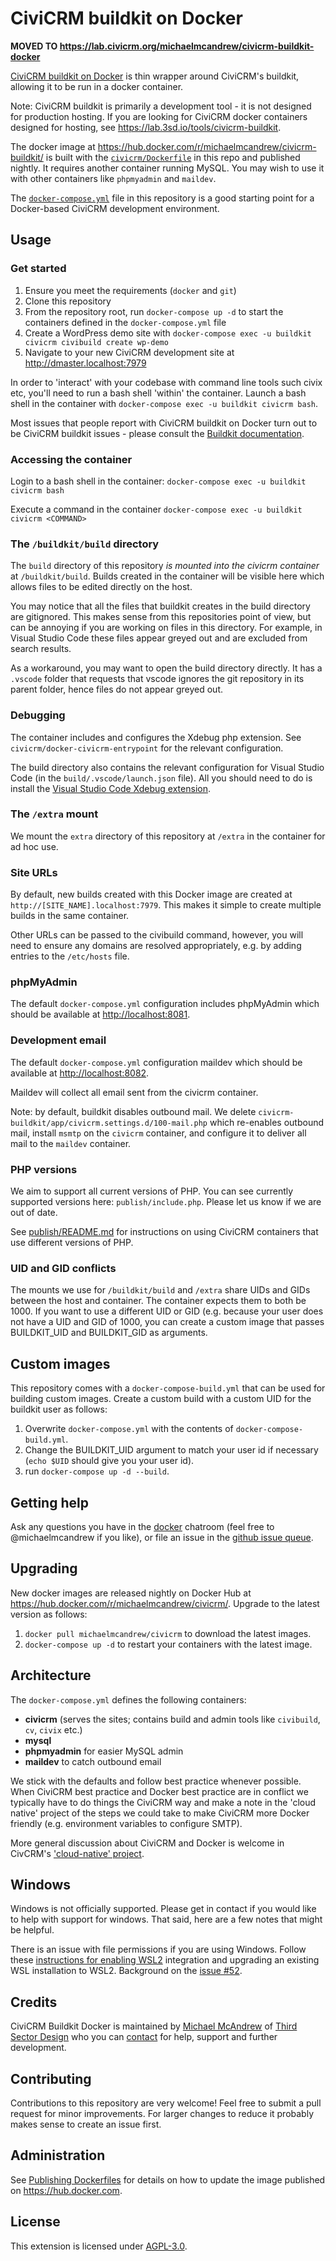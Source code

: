 # CiviCRM buildkit on Docker

**MOVED TO https://lab.civicrm.org/michaelmcandrew/civicrm-buildkit-docker**

[CiviCRM buildkit on Docker](https://hub.docker.com/r/michaelmcandrew/civicrm-buildkit) is thin wrapper around CiviCRM's buildkit, allowing it to be run in a docker container.

Note: CiviCRM buildkit is primarily a development tool - it is not designed for production hosting. If you are looking for CiviCRM docker containers designed for hosting, see https://lab.3sd.io/tools/civicrm-buildkit.

The docker image at https://hub.docker.com/r/michaelmcandrew/civicrm-buildkit/ is built with the [`civicrm/Dockerfile`](civicrm/Dockerfile) in this repo and published nightly. It requires another container running MySQL. You may wish to use it with other containers like `phpmyadmin` and `maildev`.

The [`docker-compose.yml`](docker-compose.yml) file in this repository is a good starting point for a Docker-based CiviCRM development environment.

## Usage

### Get started

1. Ensure you meet the requirements (`docker` and `git`)
1. Clone this repository
1. From the repository root, run `docker-compose up -d` to start the containers defined in the `docker-compose.yml` file
1. Create a WordPress demo site with `docker-compose exec -u buildkit civicrm civibuild create wp-demo`
1. Navigate to your new CiviCRM development site at <http://dmaster.localhost:7979>

In order to 'interact' with your codebase with command line tools such civix etc, you'll need to run a bash shell 'within' the container. Launch a bash shell in the container with `docker-compose exec -u buildkit civicrm bash`.

Most issues that people report with CiviCRM buildkit on Docker turn out to be CiviCRM buildkit issues - please consult the [Buildkit documentation](https://docs.civicrm.org/dev/en/latest/tools/buildkit/).

### Accessing the container

Login to a bash shell in the container: `docker-compose exec -u buildkit civicrm bash`

Execute a command in the container `docker-compose exec -u buildkit civicrm <COMMAND>`

### The `/buildkit/build` directory

The `build` directory of this repository _is mounted into the civicrm container_ at `/buildkit/build`. Builds created in the container will be visible here which allows files to be edited directly on the host.

You may notice that all the files that buildkit creates in the build directory are gitignored. This makes sense from this repositories point of view, but can be annoying if you are working on files in this directory. For example, in Visual Studio Code these files appear greyed out and are excluded from search results.

As a workaround, you may want to open the build directory directly. It has a `.vscode` folder that requests that vscode ignores the git repository in its parent folder, hence files do not appear greyed out.

### Debugging

The container includes and configures the Xdebug php extension. See `civicrm/docker-civicrm-entrypoint` for the relevant configuration.

The build directory also contains the relevant configuration for Visual Studio Code (in the `build/.vscode/launch.json` file). All you should need to do is install the [Visual Studio Code Xdebug extension](https://marketplace.visualstudio.com/items?itemName=kakumei.php-xdebug).

### The `/extra` mount

We mount the `extra` directory of this repository at `/extra` in the container for ad hoc use.

### Site URLs

By default, new builds created with this Docker image are created at `http://[SITE_NAME].localhost:7979`. This makes it simple to create multiple builds in the same container.

Other URLs can be passed to the civibuild command, however, you will need to ensure any domains are resolved appropriately, e.g. by adding entries to the `/etc/hosts` file.

### phpMyAdmin

The default `docker-compose.yml` configuration includes phpMyAdmin which should be available at <http://localhost:8081>.

### Development email

The default `docker-compose.yml` configuration maildev which should be available at <http://localhost:8082>.

Maildev will collect all email sent from the civicrm container.

Note: by default, buildkit disables outbound mail. We delete `civicrm-buildkit/app/civicrm.settings.d/100-mail.php` which re-enables outbound mail, install `msmtp` on the `civicrm` container, and configure it to deliver all mail to the `maildev` container.

### PHP versions

We aim to support all current versions of PHP. You can see currently supported versions here: `publish/include.php`. Please let us know if we are out of date.

See [publish/README.md](publish/README.md) for instructions on using CiviCRM containers that use different versions of PHP.

### UID and GID conflicts

The mounts we use for `/buildkit/build` and `/extra` share UIDs and GIDs between the host and container. The container expects them to both be 1000. If you want to use a different UID or GID (e.g. because your user does not have a UID and GID of 1000, you can create a custom image that passes BUILDKIT_UID and BUILDKIT_GID as arguments.

## Custom images

This repository comes with a `docker-compose-build.yml` that can be used for building custom images. Create a custom build with a custom UID for the buildkit user as follows:

1. Overwrite `docker-compose.yml` with the contents of `docker-compose-build.yml`.
2. Change the BUILDKIT_UID argument to match your user id if necessary (`echo $UID` should give you your user id).
3. run `docker-compose up -d --build`.

## Getting help

Ask any questions you have in the [docker](https://chat.civicrm.org/civicrm/channels/docker) chatroom (feel free to @michaelmcandrew if you like), or file an issue in the [github issue queue](https://github.com/michaelmcandrew/civicrm-buildkit-docker/issues).

## Upgrading

New docker images are released nightly on Docker Hub at <https://hub.docker.com/r/michaelmcandrew/civicrm/>. Upgrade to the latest version as follows:

1. `docker pull michaelmcandrew/civicrm` to download the latest images.
2. `docker-compose up -d` to restart your containers with the latest image.

## Architecture

The `docker-compose.yml` defines the following containers:

- **civicrm** (serves the sites; contains build and admin tools like `civibuild`, `cv`, `civix` etc.)
- **mysql**
- **phpmyadmin** for easier MySQL admin
- **maildev** to catch outbound email

We stick with the defaults and follow best practice whenever possible. When CiviCRM best practice and Docker best practice are in conflict we typically have to do things the CiviCRM way and make a note in the 'cloud native' project of the steps we could take to make CiviCRM more Docker friendly (e.g. environment variables to configure SMTP).

More general discussion about CiviCRM and Docker is welcome in CivCRM's ['cloud-native' project](https://lab.civicrm.org/dev/cloud-native).

## Windows

Windows is not officially supported. Please get in contact if you would like to help with support for windows. That said, here are a few notes that might be helpful.

There is an issue with file permissions if you are using Windows. Follow these [instructions for enabling WSL2](https://docs.docker.com/docker-for-windows/wsl/) integration and upgrading an existing WSL installation to WSL2. Background on the [issue #52](https://github.com/michaelmcandrew/civicrm-buildkit-docker/issues/52).

## Credits

CiviCRM Buildkit Docker is maintained by [Michael McAndrew](https://twitter.com/michaelmcandrew) of [Third Sector Design](https://thirdsectordesign.org/) who you can [contact](https://thirdsectordesign.org/contact) for help, support and further development.

## Contributing

Contributions to this repository are very welcome! Feel free to submit a pull request for minor improvements. For larger changes to reduce it probably makes sense to create an issue first.

## Administration

See [Publishing Dockerfiles](publish/README.md) for details on how to update the image published on https://hub.docker.com.

## License

This extension is licensed under [AGPL-3.0](LICENSE).
